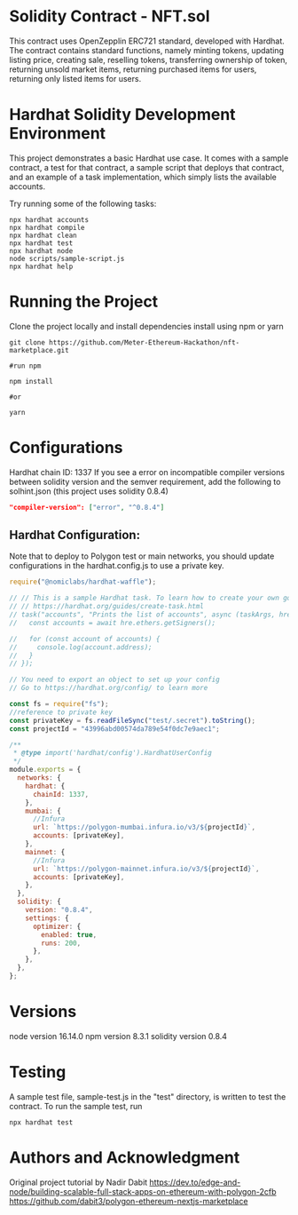 # Solidity Contract - NFT.sol

This contract uses OpenZepplin ERC721 standard, developed with Hardhat.
The contract contains standard functions, namely minting tokens, updating listing price, creating sale, reselling tokens, transferring ownership of token, returning unsold market items, returning purchased items for users, returning only listed items for users. 

# Hardhat Solidity Development Environment 

This project demonstrates a basic Hardhat use case. It comes with a sample contract, a test for that contract, a sample script that deploys that contract, and an example of a task implementation, which simply lists the available accounts.

Try running some of the following tasks:

```shell
npx hardhat accounts
npx hardhat compile
npx hardhat clean
npx hardhat test
npx hardhat node
node scripts/sample-script.js
npx hardhat help
```
# Running the Project
Clone the project locally and install dependencies
install using npm or yarn

```shell
git clone https://github.com/Meter-Ethereum-Hackathon/nft-marketplace.git

#run npm 

npm install 

#or

yarn

```
# Configurations
Hardhat chain ID: 1337
If you see a error on incompatible compiler versions between solidity version and the semver requirement, add the following to solhint.json (this project uses solidity 0.8.4)

```JSON
"compiler-version": ["error", "^0.8.4"] 

```

## Hardhat Configuration:

Note that to deploy to Polygon test or main networks, you should update configurations in the hardhat.config.js to use a private key. 


```JavaScript
require("@nomiclabs/hardhat-waffle");

// // This is a sample Hardhat task. To learn how to create your own go to
// // https://hardhat.org/guides/create-task.html
// task("accounts", "Prints the list of accounts", async (taskArgs, hre) => {
//   const accounts = await hre.ethers.getSigners();

//   for (const account of accounts) {
//     console.log(account.address);
//   }
// });

// You need to export an object to set up your config
// Go to https://hardhat.org/config/ to learn more

const fs = require("fs");
//reference to private key
const privateKey = fs.readFileSync("test/.secret").toString();
const projectId = "43996abd00574da789e54f0dc7e9aec1";

/**
 * @type import('hardhat/config').HardhatUserConfig
 */
module.exports = {
  networks: {
    hardhat: {
      chainId: 1337,
    },
    mumbai: {
      //Infura
      url: `https://polygon-mumbai.infura.io/v3/${projectId}`,
      accounts: [privateKey],
    },
    mainnet: {
      //Infura
      url: `https://polygon-mainnet.infura.io/v3/${projectId}`,
      accounts: [privateKey],
    },
  },
  solidity: {
    version: "0.8.4",
    settings: {
      optimizer: {
        enabled: true,
        runs: 200,
      },
    },
  },
};
```

# Versions
node version 16.14.0
npm version 8.3.1
solidity version 0.8.4

# Testing
A sample test file, sample-test.js in the "test" directory, is written to test the contract. To run the sample test, run
```shell
npx hardhat test
```

# Authors and Acknowledgment
Original project tutorial by Nadir Dabit
https://dev.to/edge-and-node/building-scalable-full-stack-apps-on-ethereum-with-polygon-2cfb
https://github.com/dabit3/polygon-ethereum-nextjs-marketplace
